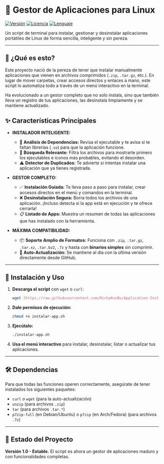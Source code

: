# 🐧 Gestor de Aplicaciones para Linux

[![Versión](https://img.shields.io/badge/Versión-1.0-blue.svg)](https://github.com/RichyKunBv/Application-Installer-in-ZIP)
[![Licencia](https://img.shields.io/badge/Licencia-Apache-green.svg)](https://github.com/RichyKunBv/Application-Installer-in-ZIP/blob/main/LICENSE)
[![Lenguaje](https://img.shields.io/badge/Lenguaje-Bash-lightgrey.svg)](https://github.com/RichyKunBv/Application-Installer-in-ZIP)

Un script de terminal para instalar, gestionar y desinstalar aplicaciones portátiles de Linux de forma sencilla, inteligente y sin pereza.

---

## 🤔 ¿Qué es esto?

Este proyecto nació de la pereza de tener que instalar manualmente aplicaciones que vienen en archivos comprimidos (`.zip`, `.tar.gz`, etc.). En lugar de mover carpetas, crear accesos directos y enlaces a mano, este script lo automatiza todo a través de un menú interactivo en la terminal.

Ha evolucionado a un gestor completo que no solo instala, sino que también lleva un registro de tus aplicaciones, las desinstala limpiamente y se mantiene actualizado.

## ✨ Características Principales

* **INSTALADOR INTELIGENTE:**
    * 🧠 **Análisis de Dependencias:** Revisa el ejecutable y te avisa si te faltan librerías (`.so`) para que la aplicación funcione.
    * 🔎 **Búsqueda Relevante:** Filtra los archivos para mostrarte primero los ejecutables e iconos más probables, evitando el desorden.
    * ⚠️ **Detector de Duplicados:** Te advierte si intentas instalar una aplicación que ya tienes registrada.

* **GESTOR COMPLETO:**
    * ✅ **Instalación Guiada:** Te lleva paso a paso para instalar, crear accesos directos en el menú y comandos en la terminal.
    * ❌ **Desinstalación Segura:** Borra todos los archivos de una aplicación. ¡Incluso detecta si la app está en ejecución y te ofrece cerrarla!
    * 📋 **Listado de Apps:** Muestra un resumen de todas las aplicaciones que has instalado con la herramienta.

* **MÁXIMA COMPATIBILIDAD:**
    * 📦 **Soporte Amplio de Formatos:** Funciona con `.zip`, `.tar.gz`, `.tar.xz`, `.tar.bz2`, `.7z` y hasta con **binarios simples** sin comprimir.
    * 🔄 **Auto-Actualización:** Se mantiene al día con la última versión directamente desde GitHub.

---

## 🚀 Instalación y Uso

1.  **Descarga el script** con `wget` o `curl`:
    ```bash
    wget [https://raw.githubusercontent.com/RichyKunBv/Application-Installer-in-ZIP/main/instalar-app.sh](https://raw.githubusercontent.com/RichyKunBv/Application-Installer-in-ZIP/main/instalar-app.sh)
    ```
2.  **Dale permisos de ejecución:**
    ```bash
    chmod +x instalar-app.sh
    ```
3.  **Ejecútalo:**
    ```bash
    ./instalar-app.sh
    ```
4.  **Usa el menú interactivo** para instalar, desinstalar, listar o actualizar tus aplicaciones.

---

## 🛠️ Dependencias

Para que todas las funciones operen correctamente, asegúrate de tener instalados los siguientes paquetes:
* `curl` o `wget` (para la auto-actualización)
* `unzip` (para archivos `.zip`)
* `tar` (para archivos `.tar.*`)
* `p7zip-full` (en Debian/Ubuntu) o `p7zip` (en Arch/Fedora) (para archivos `.7z`)

---

## 📝 Estado del Proyecto

**Versión 1.0 - Estable.** El script es ahora un gestor de aplicaciones maduro y con funcionalidades completas.
